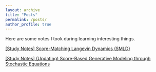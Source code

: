 ```yaml
---
layout: archive
title: "Posts"
permalink: /posts/
author_profile: true
---
```


Here are some notes I took during learning interesting things.

<a href="http://ajay0422.github.io/files/Score-Matching_Langevin_Dynamics_(SMLD).html" target="_blank">[Study Notes] Score-Matching Langevin Dynamics (SMLD)</a>

<a href="http://ajay0422.github.io/files/Score-Based_Generative_Modeling_through_Stochastic_Differential_Equations.html" target="_blank">[Study Notes] (Updating) Score-Based Generative Modeling through Stochastic Equations</a>

<!-- [\[Study Notes\] Score-Matching Langevin Dynamics (SMLD)](http://ajay0422.github.io/files/Score-Matching_Langevin_Dynamics_(SMLD).html)

[\[Study Notes\] (Updating) Score-Based Generative Modeling through Stochastic Equations](http://ajay0422.github.io/files/Score-Based_Generative_Modeling_through_Stochastic_Differential_Equations.html) -->

<!-- {% for post in site.posts reversed %}
  {% include archive-single.html %}
{% endfor %} -->